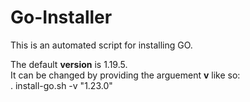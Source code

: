 # Go-Installer

This is an automated script for installing GO.

The default **version** is 1.19.5.\
It can be changed by providing the arguement **v** like so:\
. install-go.sh -v "1.23.0"
